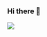 ### Hi there 👋
[![](https://leetcard.jacoblin.cool/barispinara?theme=nord&font=Baloo%20Tamma%202&ext=activity)](https://leetcode.com/barispinara/)

<!--
**barispinara/barispinara** is a ✨ _special_ ✨ repository because its `README.md` (this file) appears on your GitHub profile.

Here are some ideas to get you started:

- 🔭 I’m currently working on ...
- 🌱 I’m currently learning ...
- 👯 I’m looking to collaborate on ...
- 🤔 I’m looking for help with ...
- 💬 Ask me about ...
- 📫 How to reach me: ...
- 😄 Pronouns: ...
- ⚡ Fun fact: ...
-->


